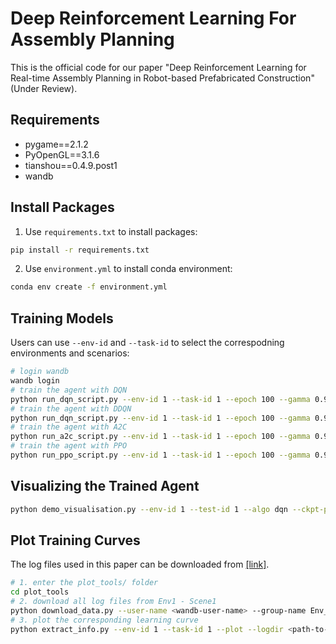 # Deep Reinforcement Learning For Assembly Planning
This is the official code for our paper "Deep Reinforcement Learning for Real-time Assembly Planning in Robot-based Prefabricated Construction" (Under Review).

## Requirements
- pygame==2.1.2
- PyOpenGL==3.1.6
- tianshou==0.4.9.post1
- wandb

## Install Packages
1. Use `requirements.txt` to install packages:
```bash
pip install -r requirements.txt
```
2. Use `environment.yml` to install conda environment:
```bash
conda env create -f environment.yml
```

## Training Models
Users can use `--env-id` and `--task-id` to select the correspodning environments and scenarios:
```bash
# login wandb
wandb login
# train the agent with DQN
python run_dqn_script.py --env-id 1 --task-id 1 --epoch 100 --gamma 0.9 --seed 0
# train the agent with DDQN
python run_dqn_script.py --env-id 1 --task-id 1 --epoch 100 --gamma 0.9 --use-dueling --seed 0
# train the agent with A2C
python run_a2c_script.py --env-id 1 --task-id 1 --epoch 100 --gamma 0.9 --seed=0
# train the agent with PPO
python run_ppo_script.py --env-id 1 --task-id 1 --epoch 100 --gamma 0.9 --norm-obs --seed=0
```

## Visualizing the Trained Agent
```bash
python demo_visualisation.py --env-id 1 --test-id 1 --algo dqn --ckpt-path <your-ckpt-path> --render
```

## Plot Training Curves
The log files used in this paper can be downloaded from [[link]](https://github.com/hyintell/drl-assembly-planning/releases/tag/v1.0.0).
```bash
# 1. enter the plot_tools/ folder
cd plot_tools
# 2. download all log files from Env1 - Scene1
python download_data.py --user-name <wandb-user-name> --group-name Env_1_Scene_1
# 3. plot the corresponding learning curve
python extract_info.py --env-id 1 --task-id 1 --plot --logdir <path-to-save-logs>
```